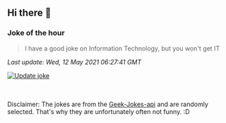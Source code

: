## Hi there 👋

### Joke of the hour
<!-- joke -->
>I have a good joke on Information Technology, but you won't get IT
<!-- /joke -->

*Last update: Wed, 12 May 2021 06:27:41 GMT*

[![Update joke](https://github.com/nclskfm/nclskfm/actions/workflows/joke.yml/badge.svg)](https://github.com/nclskfm/nclskfm/actions/workflows/joke.yml)

<br><br>
Disclaimer: The jokes are from the [Geek-Jokes-api](https://github.com/sameerkumar18/geek-joke-api) and are randomly selected. That's why they are unfortunately often not funny. :D
